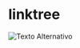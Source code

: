 # linktree
![Texto Alternativo]([https://github.com/depaulatiago/CompApp/blob/main/mobile1.jpg?raw=true](https://github.com/depaulatiago/linktree/blob/main/linketree.jpg?raw=true)https://github.com/depaulatiago/linktree/blob/main/linketree.jpg?raw=true)
